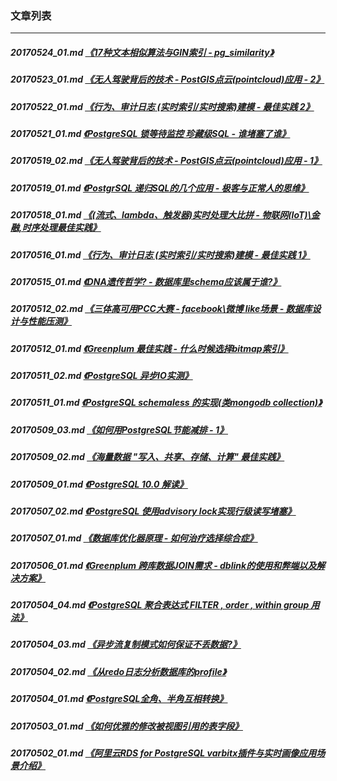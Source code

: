 ### 文章列表  
----  
##### 20170524_01.md   [《17种文本相似算法与GIN索引 - pg_similarity》](20170524_01.md)  
##### 20170523_01.md   [《无人驾驶背后的技术 - PostGIS点云(pointcloud)应用 - 2》](20170523_01.md)  
##### 20170522_01.md   [《行为、审计日志 (实时索引/实时搜索)建模 - 最佳实践 2》](20170522_01.md)  
##### 20170521_01.md   [《PostgreSQL 锁等待监控 珍藏级SQL - 谁堵塞了谁》](20170521_01.md)  
##### 20170519_02.md   [《无人驾驶背后的技术 - PostGIS点云(pointcloud)应用 - 1》](20170519_02.md)  
##### 20170519_01.md   [《PostgrSQL 递归SQL的几个应用 - 极客与正常人的思维》](20170519_01.md)  
##### 20170518_01.md   [《(流式、lambda、触发器)实时处理大比拼 - 物联网(IoT)\金融,时序处理最佳实践》](20170518_01.md)  
##### 20170516_01.md   [《行为、审计日志 (实时索引/实时搜索)建模 - 最佳实践 1》](20170516_01.md)  
##### 20170515_01.md   [《DNA遗传哲学? - 数据库里schema应该属于谁?》](20170515_01.md)  
##### 20170512_02.md   [《三体高可用PCC大赛 - facebook\微博 like场景 - 数据库设计与性能压测》](20170512_02.md)  
##### 20170512_01.md   [《Greenplum 最佳实践 - 什么时候选择bitmap索引》](20170512_01.md)  
##### 20170511_02.md   [《PostgreSQL 异步IO实测》](20170511_02.md)  
##### 20170511_01.md   [《PostgreSQL schemaless 的实现(类mongodb collection)》](20170511_01.md)  
##### 20170509_03.md   [《如何用PostgreSQL节能减排 - 1》](20170509_03.md)  
##### 20170509_02.md   [《海量数据 "写入、共享、存储、计算" 最佳实践》](20170509_02.md)  
##### 20170509_01.md   [《PostgreSQL 10.0 解读》](20170509_01.md)  
##### 20170507_02.md   [《PostgreSQL 使用advisory lock实现行级读写堵塞》](20170507_02.md)  
##### 20170507_01.md   [《数据库优化器原理 - 如何治疗选择综合症》](20170507_01.md)  
##### 20170506_01.md   [《Greenplum 跨库数据JOIN需求 - dblink的使用和弊端以及解决方案》](20170506_01.md)  
##### 20170504_04.md   [《PostgreSQL 聚合表达式 FILTER , order , within group 用法》](20170504_04.md)  
##### 20170504_03.md   [《异步流复制模式如何保证不丢数据?》](20170504_03.md)  
##### 20170504_02.md   [《从redo日志分析数据库的profile》](20170504_02.md)  
##### 20170504_01.md   [《PostgreSQL全角、半角互相转换》](20170504_01.md)  
##### 20170503_01.md   [《如何优雅的修改被视图引用的表字段》](20170503_01.md)  
##### 20170502_01.md   [《阿里云RDS for PostgreSQL varbitx插件与实时画像应用场景介绍》](20170502_01.md)  
